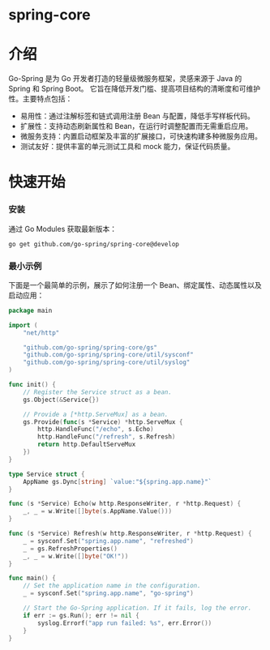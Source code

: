 # spring-core

# 介绍

Go-Spring 是为 Go 开发者打造的轻量级微服务框架，灵感来源于 Java 的 Spring 和 Spring Boot。
它旨在降低开发门槛、提高项目结构的清晰度和可维护性。主要特点包括：

- 易用性：通过注解标签和链式调用注册 Bean 与配置，降低手写样板代码。
- 扩展性：支持动态刷新属性和 Bean，在运行时调整配置而无需重启应用。
- 微服务支持：内置启动框架及丰富的扩展接口，可快速构建多种微服务应用。
- 测试友好：提供丰富的单元测试工具和 mock 能力，保证代码质量。

# 快速开始

### 安装

通过 Go Modules 获取最新版本：

```
go get github.com/go-spring/spring-core@develop
```

### 最小示例

下面是一个最简单的示例，展示了如何注册一个 Bean、绑定属性、动态属性以及启动应用：

```go
package main

import (
	"net/http"

	"github.com/go-spring/spring-core/gs"
	"github.com/go-spring/spring-core/util/sysconf"
	"github.com/go-spring/spring-core/util/syslog"
)

func init() {
	// Register the Service struct as a bean.
	gs.Object(&Service{})

	// Provide a [*http.ServeMux] as a bean.
	gs.Provide(func(s *Service) *http.ServeMux {
		http.HandleFunc("/echo", s.Echo)
		http.HandleFunc("/refresh", s.Refresh)
		return http.DefaultServeMux
	})
}

type Service struct {
	AppName gs.Dync[string] `value:"${spring.app.name}"`
}

func (s *Service) Echo(w http.ResponseWriter, r *http.Request) {
	_, _ = w.Write([]byte(s.AppName.Value()))
}

func (s *Service) Refresh(w http.ResponseWriter, r *http.Request) {
	_ = sysconf.Set("spring.app.name", "refreshed")
	_ = gs.RefreshProperties()
	_, _ = w.Write([]byte("OK!"))
}

func main() {
	// Set the application name in the configuration.
	_ = sysconf.Set("spring.app.name", "go-spring")

	// Start the Go-Spring application. If it fails, log the error.
	if err := gs.Run(); err != nil {
		syslog.Errorf("app run failed: %s", err.Error())
	}
}
```




